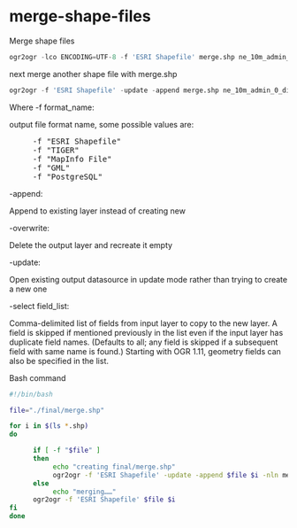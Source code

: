 # merge-shape-files
Merge shape files

```python
ogr2ogr -lco ENCODING=UTF-8 -f 'ESRI Shapefile' merge.shp ne_10m_admin_0_countries.shp
```

next merge another shape file with merge.shp

```python
ogr2ogr -f 'ESRI Shapefile' -update -append merge.shp ne_10m_admin_0_disputed_areas.shp -nln merge
```
Where
-f format_name:

output file format name, some possible values are:
<pre>
     -f "ESRI Shapefile"
     -f "TIGER"
     -f "MapInfo File"
     -f "GML"
     -f "PostgreSQL"
</pre> 

-append:

Append to existing layer instead of creating new

-overwrite:

Delete the output layer and recreate it empty

-update:

Open existing output datasource in update mode rather than trying to create a new one

-select field_list:

Comma-delimited list of fields from input layer to copy to the new layer. A field is skipped if mentioned previously in the list even if the input layer has duplicate field names. (Defaults to all; any field is skipped if a subsequent field with same name is found.) Starting with OGR 1.11, geometry fields can also be specified in the list.

Bash command


```bash
#!/bin/bash

file="./final/merge.shp"

for i in $(ls *.shp)
do

      if [ -f "$file" ]
      then
           echo "creating final/merge.shp" 
           ogr2ogr -f 'ESRI Shapefile' -update -append $file $i -nln merge
      else
           echo "merging……"
      ogr2ogr -f 'ESRI Shapefile' $file $i
fi
done
```
